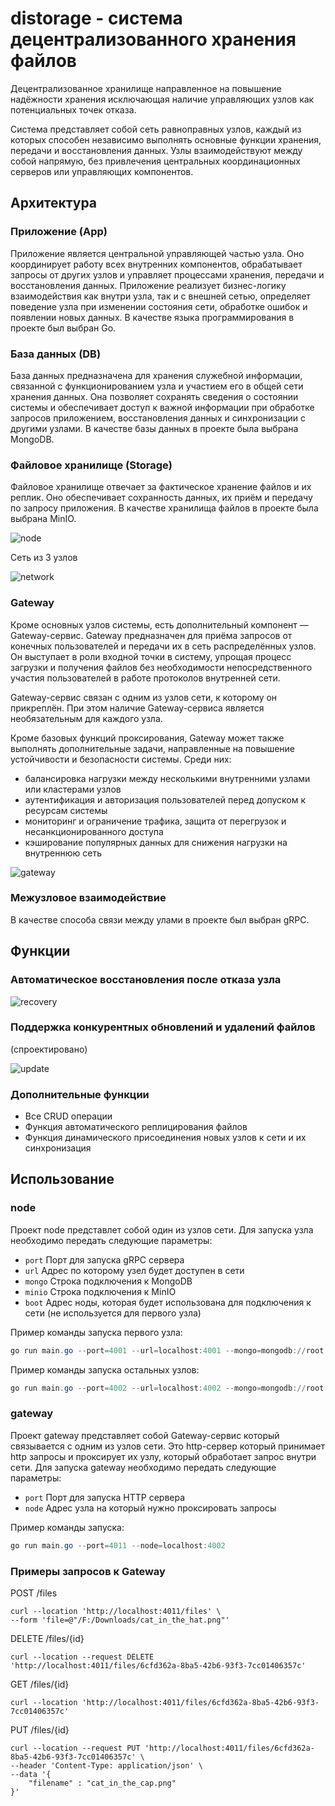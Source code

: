 # distorage - система децентрализованного хранения файлов
Децентрализованное хранилище направленное на повышение надёжности хранения исключающая наличие управляющих узлов как потенциальных точек отказа.

Система представляет собой сеть равноправных узлов, каждый из которых способен независимо выполнять основные функции хранения, передачи и восстановления данных. Узлы взаимодействуют между собой напрямую, без привлечения центральных координационных серверов или управляющих компонентов.

## Архитектура
### Приложение (App)
Приложение является центральной управляющей частью узла. Оно координирует работу всех внутренних компонентов, обрабатывает запросы от других узлов и управляет процессами хранения, передачи и восстановления данных. Приложение реализует бизнес-логику взаимодействия как внутри узла, так и с внешней сетью, определяет поведение узла при изменении состояния сети, обработке ошибок и появлении новых данных.
В качестве языка программирования в проекте был выбран Go.

### База данных (DB)
База данных предназначена для хранения служебной информации, связанной с функционированием узла и участием его в общей сети хранения данных. Она позволяет сохранять сведения о состоянии системы и обеспечивает доступ к важной информации при обработке запросов приложением, восстановления данных и синхронизации с другими узлами.
В качестве базы данных в проекте была выбрана MongoDB.

### Файловое хранилище (Storage)
Файловое хранилище отвечает за фактическое хранение файлов и их реплик. Оно обеспечивает сохранность данных, их приём и передачу по запросу приложения.
В качестве хранилища файлов в проекте была выбрана MinIO.

![node](https://github.com/filippov-code/distorage/blob/main/readme-images/node.png)

Сеть из 3 узлов

![network](https://github.com/filippov-code/distorage/blob/main/readme-images/network.png)

### Gateway
Кроме основных узлов системы, есть дополнительный компонент — Gateway-сервис. Gateway предназначен для приёма запросов от конечных пользователей и передачи их в сеть распределённых узлов. Он выступает в роли входной точки в систему, упрощая процесс загрузки и получения файлов без необходимости непосредственного участия пользователей в работе протоколов внутренней сети.

Gateway-сервис связан с одним из узлов сети, к которому он прикреплён. При этом наличие Gateway-сервиса является необязательным для каждого узла.

Кроме базовых функций проксирования, Gateway может также выполнять дополнительные задачи, направленные на повышение устойчивости и безопасности системы. Среди них:
- балансировка нагрузки между несколькими внутренними узлами или кластерами узлов
- аутентификация и авторизация пользователей перед допуском к ресурсам системы
- мониторинг и ограничение трафика, защита от перегрузок и несанкционированного доступа
- кэширование популярных данных для снижения нагрузки на внутреннюю сеть

![gateway](https://github.com/filippov-code/distorage/blob/main/readme-images/gateway.png)

### Межузловое взаимодействие
В качестве способа связи между улами в проекте был выбран gRPC.

## Функции

### Автоматическое восстановления после отказа узла

![recovery](https://github.com/filippov-code/distorage/blob/main/readme-images/recovery.png)

### Поддержка конкурентных обновлений и удалений файлов
(спроектировано)

![update](https://github.com/filippov-code/distorage/blob/main/readme-images/update.png)

### Дополнительные функции
- Все CRUD операции
- Функция автоматического реплицирования файлов
- Функция динамического присоединения новых узлов к сети и их синхронизация

## Использование

### node
Проект node представлет собой один из узлов сети. 
Для запуска узла необходимо передать следующие параметры:
- `port` Порт для запуска gRPC сервера
- `url` Адрес по которому узел будет доступен в сети
- `mongo` Строка подключения к MongoDB
- `minio` Строка подключения к MinIO
- `boot` Адрес ноды, которая будет использована для подключения к сети (не используется для первого узла)

Пример команды запуска первого узла:

```powershell
go run main.go --port=4001 --url=localhost:4001 --mongo=mongodb://root:example@localhost:27001 --minio=minio://minioadmin:minioadmin123@localhost:9010
```

Пример команды запуска остальных узлов:

```powershell
go run main.go --port=4002 --url=localhost:4002 --mongo=mongodb://root:example@localhost:27002 --minio=minio://minioadmin:minioadmin123@localhost:9020 --boot=localhost:4001
```

### gateway
Проект gateway представляет собой Gateway-сервис который связывается с одним из узлов сети. Это http-сервер который принимает http запросы и проксирует их узлу, который обработает запрос внутри сети.
Для запуска gateway необходимо передать следующие параметры:
- `port` Порт для запуска HTTP сервера
- `node` Адрес узла на который нужно проксировать запросы

Пример команды запуска:

```powershell
go run main.go --port=4011 --node=localhost:4002
```

### Примеры запросов к Gateway

POST /files
```curl
curl --location 'http://localhost:4011/files' \
--form 'file=@"/F:/Downloads/cat_in_the_hat.png"'
```

DELETE /files/{id}
```curl
curl --location --request DELETE 'http://localhost:4011/files/6cfd362a-8ba5-42b6-93f3-7cc01406357c'
```

GET /files/{id}
```curl
curl --location 'http://localhost:4011/files/6cfd362a-8ba5-42b6-93f3-7cc01406357c'
```

PUT /files/{id}
```curl
curl --location --request PUT 'http://localhost:4011/files/6cfd362a-8ba5-42b6-93f3-7cc01406357c' \
--header 'Content-Type: application/json' \
--data '{
    "filename" : "cat_in_the_cap.png"
}'
```



